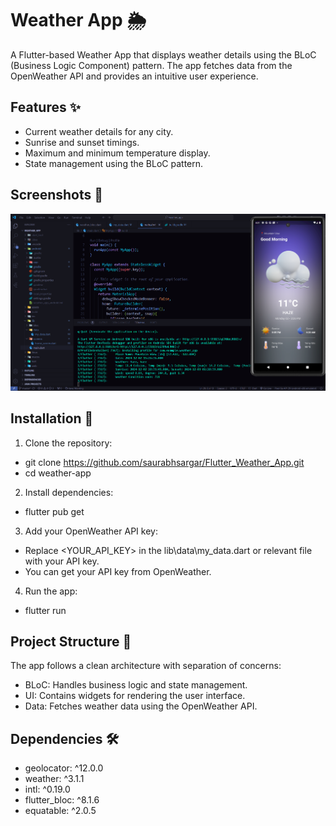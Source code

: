 # Weather App 🌦️

A Flutter-based Weather App that displays weather details using the BLoC (Business Logic Component) pattern. The app fetches data from the OpenWeather API and provides an intuitive user experience.

## Features ✨
- Current weather details for any city.
- Sunrise and sunset timings.
- Maximum and minimum temperature display.
- State management using the BLoC pattern.

## Screenshots 📱
![App Screenshot](assets\Screenshot1.png)

## Installation 🚀
1. Clone the repository:
- git clone https://github.com/saurabhsargar/Flutter_Weather_App.git
- cd weather-app

2. Install dependencies:
- flutter pub get

3. Add your OpenWeather API key:
- Replace <YOUR_API_KEY> in the lib\data\my_data.dart or relevant file with your API key.
- You can get your API key from OpenWeather.

4. Run the app:
- flutter run

## Project Structure 📂
The app follows a clean architecture with separation of concerns:
- BLoC: Handles business logic and state management.
- UI: Contains widgets for rendering the user interface.
- Data: Fetches weather data using the OpenWeather API.

## Dependencies 🛠️
- geolocator: ^12.0.0
- weather: ^3.1.1
- intl: ^0.19.0
- flutter_bloc: ^8.1.6
- equatable: ^2.0.5